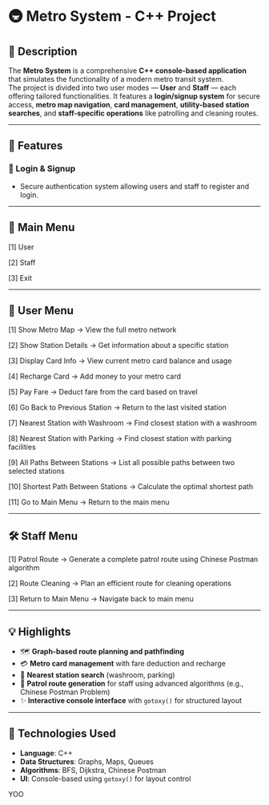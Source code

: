 # 🚇 Metro System - C++ Project

## 📌 Description  
The **Metro System** is a comprehensive **C++ console-based application** that simulates the functionality of a modern metro transit system.  
The project is divided into two user modes — **User** and **Staff** — each offering tailored functionalities. It features a **login/signup system** for secure access, **metro map navigation**, **card management**, **utility-based station searches**, and **staff-specific operations** like patrolling and cleaning routes.

---

## 🧰 Features

### 🔐 Login & Signup  
- Secure authentication system allowing users and staff to register and login.

---

## 👤 Main Menu
[1] User

[2] Staff

[3] Exit

---

## 👥 User Menu
[1] Show Metro Map → View the full metro network

[2] Show Station Details → Get information about a specific station

[3] Display Card Info → View current metro card balance and usage

[4] Recharge Card → Add money to your metro card

[5] Pay Fare → Deduct fare from the card based on travel

[6] Go Back to Previous Station → Return to the last visited station

[7] Nearest Station with Washroom → Find closest station with a washroom

[8] Nearest Station with Parking → Find closest station with parking facilities

[9] All Paths Between Stations → List all possible paths between two selected stations

[10] Shortest Path Between Stations → Calculate the optimal shortest path

[11] Go to Main Menu → Return to the main menu

---

## 🛠️ Staff Menu
[1] Patrol Route → Generate a complete patrol route using Chinese Postman algorithm

[2] Route Cleaning → Plan an efficient route for cleaning operations

[3] Return to Main Menu → Navigate back to main menu

---

## 💡 Highlights

- 🗺️ **Graph-based route planning and pathfinding**  
- 💳 **Metro card management** with fare deduction and recharge  
- 🚻 **Nearest station search** (washroom, parking)  
- 👮 **Patrol route generation** for staff using advanced algorithms (e.g., Chinese Postman Problem)  
- ✨ **Interactive console interface** with `gotoxy()` for structured layout  

---

## 📁 Technologies Used

- **Language**: C++  
- **Data Structures**: Graphs, Maps, Queues  
- **Algorithms**: BFS, Dijkstra, Chinese Postman  
- **UI**: Console-based using `gotoxy()` for layout control  


YOO

